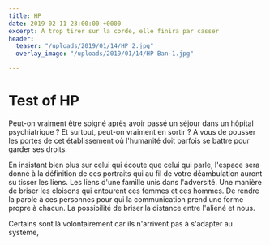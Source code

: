 ```yaml
---
title: HP
date: 2019-02-11 23:00:00 +0000
excerpt: A trop tirer sur la corde, elle finira par casser
header:
  teaser: "/uploads/2019/01/14/HP 2.jpg"
  overlay_image: "/uploads/2019/01/14/HP Ban-1.jpg"

---
```

# Test of HP

Peut-on vraiment être soigné après avoir passé un séjour dans un hôpital  psychiatrique ? Et surtout, peut-on vraiment en sortir ?  A vous de pousser les portes de cet établissement où l'humanité doit parfois se battre pour garder ses droits.

En insistant bien plus sur celui qui écoute que celui qui parle, l'espace sera donné à la définition de ces portraits qui au fil de votre déambulation auront su tisser les liens. Les liens d'une famille unis dans l'adversité. Une manière de briser les cloisons qui entourent ces femmes et ces hommes. De rendre la parole à ces personnes pour qui la communication prend une forme propre à chacun. La possibilité de briser la distance entre l'aliéné et nous. 

Certains sont là volontairement car ils n'arrivent pas à s'adapter au système, 